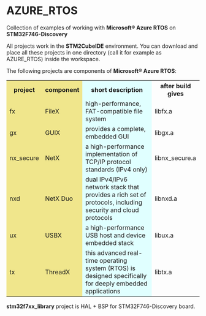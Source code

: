 # AZURE_RTOS
Collection of examples of working with <b>Microsoft® Azure RTOS</b> on <b>STM32F746-Discovery</b>

All projects work in the <b>STM2CubeIDE</b> environment. You can download and place all these
projects in one directory (call it for example as AZURE_RTOS) inside the workspace.

The following projects are components of <b>Microsoft® Azure RTOS</b>:
<table>
  <colgroup>
    <col span="2" style="background:Khaki"><!-- Using this construction, we set the background color for the first two columns of the table.-->
    <col style="background-color:LightCyan"><!-- Set the background color for the next (one) table column-->
  </colgroup>
  <tr>
    <th>project</th>
    <th>component</th>
    <th>short description</th>
    <th>after build gives</th>
  </tr>
  <tr>
    <td>fx</td>
    <td>FileX</td>
    <td>high-performance, FAT-compatible file system</td>
    <td>libfx.a</td>
  </tr>
  <tr>
    <td>gx</td>
    <td>GUIX</td>
    <td>provides a complete, embedded GUI</td>
    <td>libgx.a</td>
  </tr>
  <tr>
    <td>nx_secure</td>
    <td>NetX</td>
    <td>a high-performance implementation of TCP/IP protocol standards (IPv4 only)</td>
    <td>libnx_secure.a</td>
  </tr>
  <tr>
    <td>nxd</td>
    <td>NetX Duo</td>
    <td>dual IPv4/IPv6 network stack that provides a rich set of protocols, including security and cloud protocols</td>
    <td>libnxd.a</td>
  </tr>
  <tr>
    <td>ux</td>
    <td>USBX</td>
    <td>a high-performance USB host and device embedded stack</td>
    <td>libux.a</td>
  </tr>
  <tr>
    <td>tx</td>
    <td>ThreadX</td>
    <td>this advanced real-time operating system (RTOS) is designed specifically for deeply embedded applications</td>
    <td>libtx.a</td>
  </tr>
</table>

<b>stm32f7xx_library</b> project is HAL + BSP for STM32F746-Discovery board.
